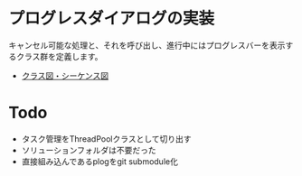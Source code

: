 ﻿# プログレスダイアログの実装

キャンセル可能な処理と、それを呼び出し、進行中にはプログレスバーを表示するクラス群を定義します。

- [クラス図・シーケンス図](https://asura.github.io/progress_dialog/)

# Todo

* タスク管理をThreadPoolクラスとして切り出す
* ソリューションフォルダは不要だった
* 直接組み込んであるplogをgit submodule化
